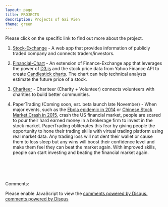 ```yaml
---
layout: page
title: PROJECTS
description: Projects of Gai Vien
theme: green
---
```


Please click on the specific link to find out more about the project.

1. [Stock-Exchange](finance-exchange) - A web app that provides information of publicly traded company and connects traders/investors.

2. [Financial-Chart](financial-chart) - An extension of Finance-Exchange app that leverages the power of <a href="http://d3js.org/" target="_blank">D3.js</a> and the stock price data from Yahoo Finance API to create <a href="https://en.wikipedia.org/wiki/Candlestick_chart" target="_blank">Candlestick charts</a>. The chart can help technical analysts estimate the future price of a stock.

3. [Chariteer](chariteer) - Chariteer (<span class="chariteer">Chari</span>ty + Volun<span class="chariteer">teer</span>) connects volunteers with charities to build better communities.

4. PaperTrading (Coming soon, est. beta launch late November) - When major events, such as the <a href="http://money.cnn.com/2014/10/15/investing/ebola-spooks-wall-street-investors-stocks/" target="_blank">Ebola epidemic in 2014</a> or <a href="http://www.economist.com/news/business-and-finance/21662092-china-sneezing-rest-world-rightly-nervous-causes-and-consequences-chinas" target="_blank">Chinese Stock Market Crash in 2015</a>, crash the US financial market, people are scared to pour their hard earned money in a brokerage firm to invest in the stock market. PaperTrading obliterates this fear by giving people the opportunity to hone their trading skills with virtual trading platform using real market data. Any trading loss will not dent their wallet or cause them to loss sleep but any wins will boost their confidence level and make them feel they can beat the market again. With improved skills, people can start investing and beating the financial market again.


<br><br><br><br>
Comments:

<div id="disqus_thread"></div>
<script type="text/javascript">
  /* * * in case my cohort wants to know how to set up
  1. after getting a disqus account, you will be creating a "short name" (e.g. thisisyourshortname.disqus.com)
  2. put that name within the quote `...` below in the disqus_shortname variable
  3. Done! * * */
  var disqus_shortname = '{{site.disqushandler}}';

  /* * * DON'T EDIT BELOW THIS LINE * * */
  (function() {
      var dsq = document.createElement('script'); dsq.type = 'text/javascript'; dsq.async = true;
      dsq.src = '//' + disqus_shortname + '.disqus.com/embed.js';
      (document.getElementsByTagName('head')[0] || document.getElementsByTagName('body')[0]).appendChild(dsq);
  })();
</script>
<noscript>Please enable JavaScript to view the <a href="http://disqus.com/?ref_noscript">comments powered by Disqus.</a></noscript>
<a href="http://disqus.com" class="dsq-brlink">comments powered by <span class="logo-disqus">Disqus</span></a>


